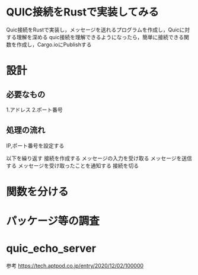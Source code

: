 # QUIC接続をRustで実装してみる

Quic接続をRustで実装し，メッセージを送れるプログラムを作成し，Quicに対する理解を深める
quic接続を理解できるようになったら，簡単に接続できる関数を作成し，Cargo.ioにPublishする

# 設計

## 必要なもの

1.アドレス
2.ポート番号

## 処理の流れ

IP,ポート番号を設定する

以下を繰り返す
接続を作成する
メッセージの入力を受け取る
メッセージを送信する
メッセージを受け取ったことを通知する
接続を切る

# 関数を分ける

# パッケージ等の調査

# quic_echo_server

参考 <https://tech.aptpod.co.jp/entry/2020/12/02/100000>
